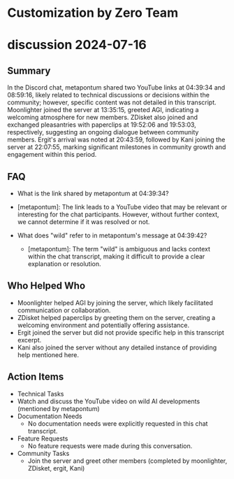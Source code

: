 # Customization by Zero Team

# discussion 2024-07-16

## Summary
 In the Discord chat, metapontum shared two YouTube links at 04:39:34 and 08:59:16, likely related to technical discussions or decisions within the community; however, specific content was not detailed in this transcript. Moonlighter joined the server at 13:35:15, greeted AGI, indicating a welcoming atmosphere for new members. ZDisket also joined and exchanged pleasantries with paperclips at 19:52:06 and 19:53:03, respectively, suggesting an ongoing dialogue between community members. Ergit's arrival was noted at 20:43:59, followed by Kani joining the server at 22:07:55, marking significant milestones in community growth and engagement within this period.

## FAQ
 - What is the link shared by metapontum at 04:39:34?
  - [metapontum]: The link leads to a YouTube video that may be relevant or interesting for the chat participants. However, without further context, we cannot determine if it was resolved or not.

- What does "wild" refer to in metapontum's message at 04:39:42?
  - [metapontum]: The term "wild" is ambiguous and lacks context within the chat transcript, making it difficult to provide a clear explanation or resolution.

## Who Helped Who
 - Moonlighter helped AGI by joining the server, which likely facilitated communication or collaboration.
- ZDisket helped paperclips by greeting them on the server, creating a welcoming environment and potentially offering assistance.
- Ergit joined the server but did not provide specific help in this transcript excerpt.
- Kani also joined the server without any detailed instance of providing help mentioned here.

## Action Items
 - Technical Tasks
  - Watch and discuss the YouTube video on wild AI developments (mentioned by metapontum)
- Documentation Needs
  - No documentation needs were explicitly requested in this chat transcript.
- Feature Requests
  - No feature requests were made during this conversation.
- Community Tasks
  - Join the server and greet other members (completed by moonlighter, ZDisket, ergit, Kani)

